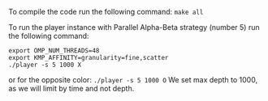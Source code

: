 To compile the code run the following command:
```make all```

To run the player instance with Parallel Alpha-Beta strategy (number 5) run the following command:
```
export OMP_NUM_THREADS=48
export KMP_AFFINITY=granularity=fine,scatter
./player -s 5 1000 X
```
or for the opposite color:
``` ./player -s 5 1000 O ```
We set max depth to 1000, as we will limit by time and not depth.